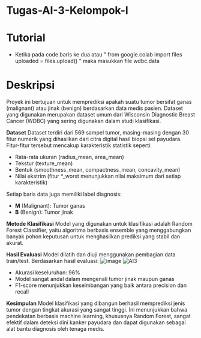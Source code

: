 # Tugas-AI-3-Kelompok-I
# Tutorial
- Ketika pada code baris ke dua atau " from google.colab import files
uploaded = files.upload() " maka masukkan file wdbc.data
# Deskripsi
Proyek ini bertujuan untuk memprediksi apakah suatu tumor bersifat ganas (malignant) atau jinak (benign) berdasarkan data medis pasien. Dataset yang digunakan merupakan dataset umum dari Wisconsin Diagnostic Breast Cancer (WDBC) yang sering digunakan dalam studi klasifikasi.

**Dataset**
Dataset terdiri dari 569 sampel tumor, masing-masing dengan 30 fitur numerik yang dihasilkan dari citra digital hasil biopsi sel payudara. Fitur-fitur tersebut mencakup karakteristik statistik seperti:
- Rata-rata ukuran (radius_mean, area_mean)
- Tekstur (texture_mean)
- Bentuk (smoothness_mean, compactness_mean, concavity_mean)
- Nilai ekstrim (fitur *_worst menunjukkan nilai maksimum dari setiap karakteristik)

Setiap baris data juga memiliki label diagnosis:
- **M** (Malignant): Tumor ganas
- **B** (Benign): Tumor jinak

**Metode Klasifikasi**
Model yang digunakan untuk klasifikasi adalah Random Forest Classifier, yaitu algoritma berbasis ensemble yang menggabungkan banyak pohon keputusan untuk menghasilkan prediksi yang stabil dan akurat.

**Hasil Evaluasi**
Model dilatih dan diuji menggunakan pembagian data train/test. Berdasarkan hasil evaluasi:
![image](https://github.com/user-attachments/assets/79e07a1f-bdf1-477b-a8c9-d365a3b55553)
![AI3](https://github.com/user-attachments/assets/49fa3278-152b-4066-b1f5-b999e0127817)

- Akurasi keseluruhan: 96%
- Model sangat andal dalam mengenali tumor jinak maupun ganas
- F1-score menunjukkan keseimbangan yang baik antara precision dan recall

**Kesimpulan**
Model klasifikasi yang dibangun berhasil memprediksi jenis tumor dengan tingkat akurasi yang sangat tinggi. Ini menunjukkan bahwa pendekatan berbasis machine learning, khususnya Random Forest, sangat efektif dalam deteksi dini kanker payudara dan dapat digunakan sebagai alat bantu diagnosis oleh tenaga medis.

